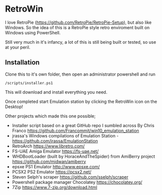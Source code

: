 # RetroWin

I love RetroPie (https://github.com/RetroPie/RetroPie-Setup), but also like Windows.  So the idea of this is a RetroPie style retro enviroment built on Windows using PowerShell.

Still very much in it's infancy, a lot of this is still being built or tested, so use at your peril.  

## Installation

Clone this to it's own folder, then open an administrator powershell and run 

    /scripts/installer.ps1

This will download and install everything you need.

Once completed start Emulation station by clicking the RetroWin icon on the Desktop!

Other projects which made this one possible;

* Installer script based on a great GitHub repo I sumbled across By Chris Franco https://github.com/Francommit/win10_emulation_station
* jrassa's Windows compilations of Emulation Station - https://github.com/jrassa/EmulationStation
* RetroArch https://www.libretro.com/
* FS-UAE Amiga Emulator https://fs-uae.net/
* WHDBootLoader (built by HoraceAndTheSpider) from AmiBerry project https://github.com/midwan/amiberry
* epsxe PS1 Emulator http://www.epsxe.com/
* PCSX2 PS2 Emulator https://pcsx2.net/
* Steven Selph's scraper https://github.com/sselph/scraper
* Powershell package manager Chocolatey https://chocolatey.org/
* 7Zip https://www.7-zip.org/download.html
